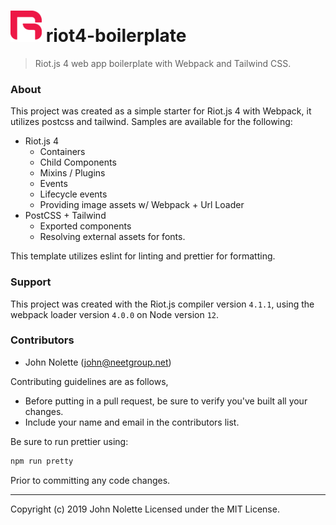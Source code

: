 # <img src="src/assets/images/riot.svg" alt="Riot.js" width="50" height="50"> riot4-boilerplate

> Riot.js 4 web app boilerplate with Webpack and Tailwind CSS.

### About

This project was created as a simple starter for Riot.js 4 with Webpack, it utilizes postcss and tailwind. Samples are available for the following:

* Riot.js 4
  * Containers
  * Child Components
  * Mixins / Plugins
  * Events
  * Lifecycle events
  * Providing image assets w/ Webpack + Url Loader
* PostCSS + Tailwind
  * Exported components
  * Resolving external assets for fonts.

This template utilizes eslint for linting and prettier for formatting.

### Support

This project was created with the Riot.js compiler version `4.1.1`, using the webpack loader version `4.0.0` on Node version `12`. 


### Contributors

* John Nolette (john@neetgroup.net)

Contributing guidelines are as follows,

* Before putting in a pull request, be sure to verify you've built all your changes.
* Include your name and email in the contributors list.

Be sure to run prettier using:
```sh
npm run pretty
```
Prior to committing any code changes.


---

Copyright (c) 2019 John Nolette Licensed under the MIT License.
